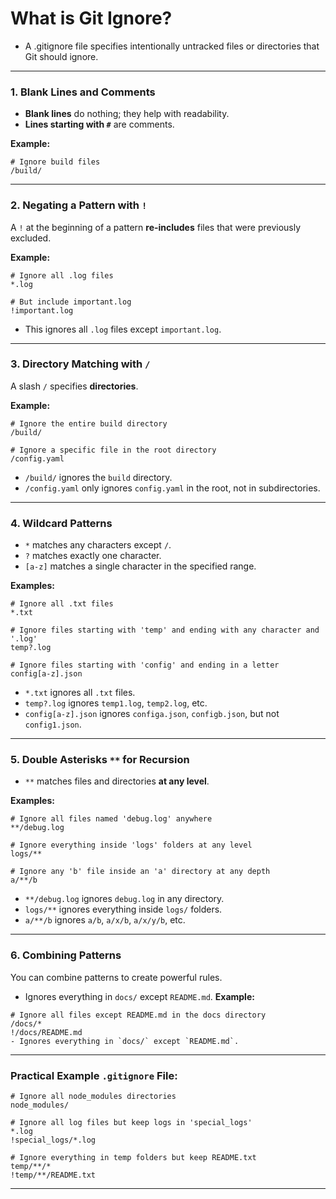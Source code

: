 # What is Git Ignore?
- A .gitignore file specifies intentionally untracked files or directories that Git should ignore.

---

### 1. **Blank Lines and Comments**
- **Blank lines** do nothing; they help with readability.
- **Lines starting with `#`** are comments.

**Example:**
```gitignore
# Ignore build files
/build/
```

---

### 2. **Negating a Pattern with `!`**
A `!` at the beginning of a pattern **re-includes** files that were previously excluded.

**Example:**
```gitignore
# Ignore all .log files
*.log

# But include important.log
!important.log
```
- This ignores all `.log` files except `important.log`.

---

### 3. **Directory Matching with `/`**
A slash `/` specifies **directories**.

**Example:**
```gitignore
# Ignore the entire build directory
/build/

# Ignore a specific file in the root directory
/config.yaml
```
- `/build/` ignores the `build` directory.
- `/config.yaml` only ignores `config.yaml` in the root, not in subdirectories.

---

### 4. **Wildcard Patterns**
- `*` matches any characters except `/`.
- `?` matches exactly one character.
- `[a-z]` matches a single character in the specified range.

**Examples:**
```gitignore
# Ignore all .txt files
*.txt

# Ignore files starting with 'temp' and ending with any character and '.log'
temp?.log

# Ignore files starting with 'config' and ending in a letter
config[a-z].json
```
- `*.txt` ignores all `.txt` files.
- `temp?.log` ignores `temp1.log`, `temp2.log`, etc.
- `config[a-z].json` ignores `configa.json`, `configb.json`, but not `config1.json`.

---

### 5. **Double Asterisks `**` for Recursion**
- `**` matches files and directories **at any level**.

**Examples:**
```gitignore
# Ignore all files named 'debug.log' anywhere
**/debug.log

# Ignore everything inside 'logs' folders at any level
logs/**

# Ignore any 'b' file inside an 'a' directory at any depth
a/**/b
```
- `**/debug.log` ignores `debug.log` in any directory.
- `logs/**` ignores everything inside `logs/` folders.
- `a/**/b` ignores `a/b`, `a/x/b`, `a/x/y/b`, etc.

---

### 6. **Combining Patterns**
You can combine patterns to create powerful rules.
- Ignores everything in `docs/` except `README.md`.
**Example:**
```gitignore
# Ignore all files except README.md in the docs directory
/docs/*
!/docs/README.md
- Ignores everything in `docs/` except `README.md`.
```
---

### Practical Example `.gitignore` File:
```gitignore
# Ignore all node_modules directories
node_modules/

# Ignore all log files but keep logs in 'special_logs'
*.log
!special_logs/*.log

# Ignore everything in temp folders but keep README.txt
temp/**/*
!temp/**/README.txt
```
---
